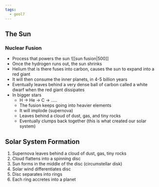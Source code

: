 ```yaml
---
tags:
  - geol7
---
```


## The Sun
### Nuclear Fusion
* Process that powers the sun
![[sun fusion|500]]
* Once the hydrogen runs out, the sun shrinks
* Helium that is there fuses into carbon, causes the sun to expand into a red giant
* It will then consume the inner planets, in 4-5 billion years
* Eventually leaves behind a very dense ball of carbon called a white dwarf when the red giant dissipates
* In bigger stars
	* H -> He -> C -> …..
	* The fusion keeps going into heavier elements
	* It will implode (supernova)
	* Leaves behind a cloud of dust, gas, and tiny rocks
	* Eventually clumps back together (this is what created our solar system)
## Solar System Formation
1. Supernova leaves behind a cloud of dust, gas, tiny rocks
2. Cloud flattens into a spinning disc
3. Sun forms in the middle of the disc (circumstellar disk)
4. Solar wind differentiates disc
5. Disc separates into rings
6. Each ring accretes into a planet
